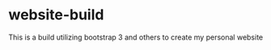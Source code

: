 website-build
=============

This is a build utilizing bootstrap 3 and others to create my personal website
